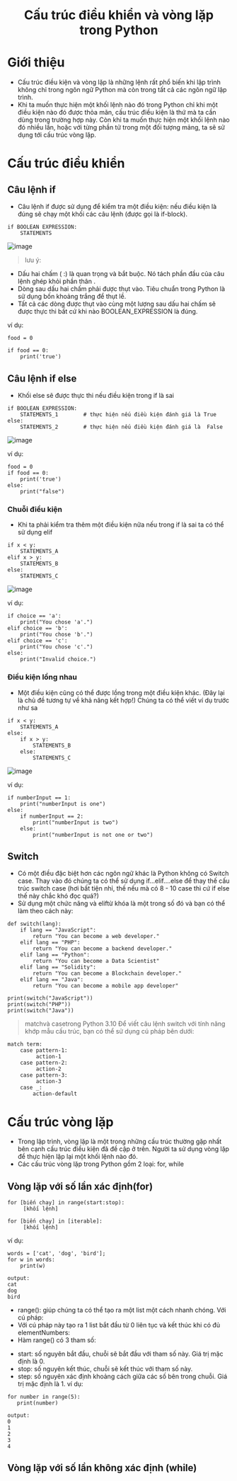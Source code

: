 <p align="center">
 <h1 align="center">Cấu trúc điều khiển và vòng lặp trong Python</h1>
</p>

# Giới thiệu
- Cấu trúc điều kiện và vòng lặp là những lệnh rất phổ biến khi lập trình không chỉ trong ngôn ngữ Python mà còn trong tất cả các ngôn ngữ lập trình.
- Khi ta muốn thực hiện một khối lệnh nào đó trong Python chỉ khi một điều kiện nào đó được thỏa mãn, cấu trúc điều kiện là thứ mà ta cần dùng trong trường hợp này. Còn khi ta muốn thực hiện một khối lệnh nào đó nhiều lần, hoặc với từng phần tử trong một đối tượng mảng, ta sẽ sử dụng tới cấu trúc vòng lặp.

# Cấu trúc điều khiển

## Câu lệnh if
- Câu lệnh if được sử dụng để kiểm tra một điều kiện: nếu điều kiện là đúng sẽ chạy một khối các câu lệnh (được gọi là if-block).

```
if BOOLEAN EXPRESSION:
    STATEMENTS
```

![image](https://github.com/thangdtph27626/python-basic.github.io/assets/109157942/954bdf25-e791-43d3-a6c8-07dded914434)


> lưu ý:
- Dấu hai chấm ( :) là quan trọng và bắt buộc. Nó tách phần đầu của câu lệnh ghép khỏi phần thân .
- Dòng sau dấu hai chấm phải được thụt vào. Tiêu chuẩn trong Python là sử dụng bốn khoảng trắng để thụt lề.
- Tất cả các dòng được thụt vào cùng một lượng sau dấu hai chấm sẽ được thực thi bất cứ khi nào BOOLEAN_EXPRESSION là đúng.

ví dụ:

```
food = 0

if food == 0:
    print('true')
```

## Câu lệnh if else
- Khối else sẽ được thực thi nếu điều kiện trong if là sai

```
if BOOLEAN EXPRESSION:
    STATEMENTS_1        # thực hiện nếu điều kiện đánh giá là True
else:
    STATEMENTS_2        # thực hiện nếu điều kiện đánh giá là  False
```

![image](https://github.com/thangdtph27626/python-basic.github.io/assets/109157942/f70bff43-1d14-47f2-a7ff-46082f83cb78)

ví dụ:

```
food = 0
if food == 0:
    print('true')
else:
    print("false")
```

### Chuỗi điều kiện

- Khi ta phải kiểm tra thêm một điều kiện nữa nếu trong if là sai ta có thể sử dụng elif

```
if x < y:
    STATEMENTS_A
elif x > y:
    STATEMENTS_B
else:
    STATEMENTS_C
```

![image](https://github.com/thangdtph27626/python-basic.github.io/assets/109157942/bc3b899d-7c90-46a4-bbbe-a4de2d31257b)

ví dụ:

```
if choice == 'a':
    print("You chose 'a'.")
elif choice == 'b':
    print("You chose 'b'.")
elif choice == 'c':
    print("You chose 'c'.")
else:
    print("Invalid choice.")
```

### Điều kiện lồng nhau
- Một điều kiện cũng có thể được lồng trong một điều kiện khác. (Đây lại là chủ đề tương tự về khả năng kết hợp!) Chúng ta có thể viết ví dụ trước như sa

```
if x < y:
    STATEMENTS_A
else:
    if x > y:
        STATEMENTS_B
    else:
        STATEMENTS_C
```

![image](https://github.com/thangdtph27626/python-basic.github.io/assets/109157942/dca18ee2-6772-4beb-b09a-4c5493386365)

ví dụ:

```
if numberInput == 1:
    print("numberInput is one")
else:
    if numberInput == 2:
        print("numberInput is two")
    else:
        print("numberInput is not one or two")
```

## Switch 

- Có một điều đặc biệt hơn các ngôn ngữ khác là Python không có Switch case. Thay vào đó chúng ta có thể sử dụng if...elif....else để thay thế cấu trúc switch case (hơi bất tiện nhỉ, thế nếu mà có 8 - 10 case thì cứ if else thế này chắc khó đọc quá?)
- Sử dụng một chức năng và eliftừ khóa là một trong số đó và bạn có thể làm theo cách này:

```
def switch(lang):
    if lang == "JavaScript":
        return "You can become a web developer."
    elif lang == "PHP":
        return "You can become a backend developer."
    elif lang == "Python":
        return "You can become a Data Scientist"
    elif lang == "Solidity":
        return "You can become a Blockchain developer."
    elif lang == "Java":
        return "You can become a mobile app developer"

print(switch("JavaScript"))   
print(switch("PHP"))   
print(switch("Java"))  
```

> matchvà casetrong Python 3.10
 Để viết câu lệnh switch với tính năng khớp mẫu cấu trúc, bạn có thể sử dụng cú pháp bên dưới:

```
match term:
    case pattern-1:
         action-1
    case pattern-2:
         action-2
    case pattern-3:
         action-3
    case _:
        action-default
```

# Cấu trúc vòng lặp

- Trong lập trình, vòng lặp là một trong những cấu trúc thường gặp nhất bên cạnh cấu trúc điều kiện đã đề cập ở trên. Người ta sử dụng vòng lặp để thực hiện lặp lại một khối lệnh nào đó.
- Các cấu trúc vòng lặp trong Python gồm 2 loại: for, while

## Vòng lặp với số lần xác định(for)

```
for [biến chạy] in range(start:stop):
     [khối lệnh]
    
for [biến chạy] in [iterable]:
     [khối lệnh]
```

ví dụ:

```
words = ['cat', 'dog', 'bird'];
for w in words:
    print(w)

output:
cat
dog
bird
```

- range(): giúp chúng ta có thể tạo ra một list một cách nhanh chóng. Với cú pháp:
- Với cú pháp này tạo ra 1 list bắt đầu từ 0 liên tục và kết thúc khi có đủ elementNumbers:
 - Hàm range() có 3 tham số:
  + start: số nguyên bắt đầu, chuỗi sẽ bắt đầu với tham số này. Giá trị mặc định là 0.
  + stop: số nguyên kết thúc, chuỗi sẽ kết thúc với tham số này.
  + step: số nguyên xác định khoảng cách giữa các số bên trong chuỗi. Giá trị mặc định là 1.
 ví dụ:
 
 ```
 for number in range(5):
    print(number)
 
 output:
0
1
2
3
4
 ```
 
 ## Vòng lặp với số lần không xác định (while)
 
